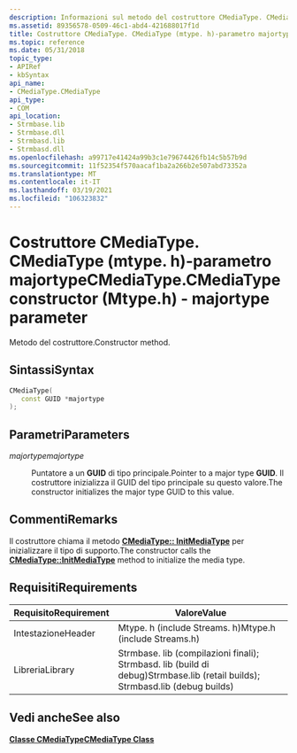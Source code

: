 ```yaml
---
description: Informazioni sul metodo del costruttore CMediaType. CMediaType (mtype. h). Questo metodo usa il parametro ' majortype '.
ms.assetid: 89356578-0509-46c1-abd4-421688017f1d
title: Costruttore CMediaType. CMediaType (mtype. h)-parametro majortype
ms.topic: reference
ms.date: 05/31/2018
topic_type:
- APIRef
- kbSyntax
api_name:
- CMediaType.CMediaType
api_type:
- COM
api_location:
- Strmbase.lib
- Strmbase.dll
- Strmbasd.lib
- Strmbasd.dll
ms.openlocfilehash: a99717e41424a99b3c1e79674426fb14c5b57b9d
ms.sourcegitcommit: 11f52354f570aacaf1ba2a266b2e507abd73352a
ms.translationtype: MT
ms.contentlocale: it-IT
ms.lasthandoff: 03/19/2021
ms.locfileid: "106323832"
---
```

# <a name="cmediatypecmediatype-constructor-mtypeh---majortype-parameter"></a><span data-ttu-id="e3b06-104">Costruttore CMediaType. CMediaType (mtype. h)-parametro majortype</span><span class="sxs-lookup"><span data-stu-id="e3b06-104">CMediaType.CMediaType constructor (Mtype.h) - majortype parameter</span></span>

<span data-ttu-id="e3b06-105">Metodo del costruttore.</span><span class="sxs-lookup"><span data-stu-id="e3b06-105">Constructor method.</span></span>

## <a name="syntax"></a><span data-ttu-id="e3b06-106">Sintassi</span><span class="sxs-lookup"><span data-stu-id="e3b06-106">Syntax</span></span>


```C++
CMediaType(
   const GUID *majortype
);
```



## <a name="parameters"></a><span data-ttu-id="e3b06-107">Parametri</span><span class="sxs-lookup"><span data-stu-id="e3b06-107">Parameters</span></span>

<dl> <dt>

<span data-ttu-id="e3b06-108">*majortype*</span><span class="sxs-lookup"><span data-stu-id="e3b06-108">*majortype*</span></span> 
</dt> <dd>

<span data-ttu-id="e3b06-109">Puntatore a un **GUID** di tipo principale.</span><span class="sxs-lookup"><span data-stu-id="e3b06-109">Pointer to a major type **GUID**.</span></span> <span data-ttu-id="e3b06-110">Il costruttore inizializza il GUID del tipo principale su questo valore.</span><span class="sxs-lookup"><span data-stu-id="e3b06-110">The constructor initializes the major type GUID to this value.</span></span>

</dd> </dl>

## <a name="remarks"></a><span data-ttu-id="e3b06-111">Commenti</span><span class="sxs-lookup"><span data-stu-id="e3b06-111">Remarks</span></span>

<span data-ttu-id="e3b06-112">Il costruttore chiama il metodo [**CMediaType:: InitMediaType**](cmediatype-initmediatype.md) per inizializzare il tipo di supporto.</span><span class="sxs-lookup"><span data-stu-id="e3b06-112">The constructor calls the [**CMediaType::InitMediaType**](cmediatype-initmediatype.md) method to initialize the media type.</span></span>

## <a name="requirements"></a><span data-ttu-id="e3b06-113">Requisiti</span><span class="sxs-lookup"><span data-stu-id="e3b06-113">Requirements</span></span>

| <span data-ttu-id="e3b06-114">Requisito</span><span class="sxs-lookup"><span data-stu-id="e3b06-114">Requirement</span></span>                   | <span data-ttu-id="e3b06-115">Valore</span><span class="sxs-lookup"><span data-stu-id="e3b06-115">Value</span></span>                                                                                                                                                                                           |
|--------------------|--------------------------------------------------------------------------------------------------------------------------------------------------------------------------------------------|
| <span data-ttu-id="e3b06-116">Intestazione</span><span class="sxs-lookup"><span data-stu-id="e3b06-116">Header</span></span>  | <span data-ttu-id="e3b06-117">Mtype. h (include Streams. h)</span><span class="sxs-lookup"><span data-stu-id="e3b06-117">Mtype.h (include Streams.h)</span></span>                                                                                     |
| <span data-ttu-id="e3b06-118">Libreria</span><span class="sxs-lookup"><span data-stu-id="e3b06-118">Library</span></span> | <span data-ttu-id="e3b06-119">Strmbase. lib (compilazioni finali); Strmbasd. lib (build di debug)</span><span class="sxs-lookup"><span data-stu-id="e3b06-119">Strmbase.lib (retail builds); Strmbasd.lib (debug builds)</span></span> |

## <a name="see-also"></a><span data-ttu-id="e3b06-120">Vedi anche</span><span class="sxs-lookup"><span data-stu-id="e3b06-120">See also</span></span>

<dl> <dt>

[<span data-ttu-id="e3b06-121">**Classe CMediaType**</span><span class="sxs-lookup"><span data-stu-id="e3b06-121">**CMediaType Class**</span></span>](cmediatype.md)
</dt> </dl>

 

 




